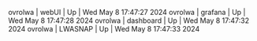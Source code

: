 ovrolwa | webUI | Up | Wed May  8 17:47:27 2024
ovrolwa | grafana | Up | Wed May  8 17:47:28 2024
ovrolwa | dashboard | Up | Wed May  8 17:47:32 2024
ovrolwa | LWASNAP | Up | Wed May  8 17:47:33 2024
